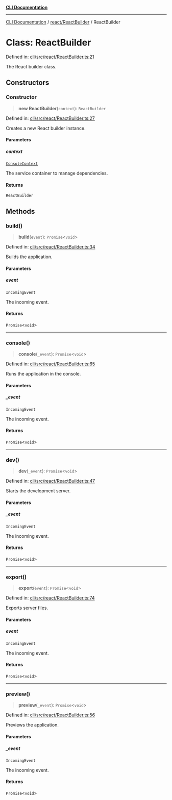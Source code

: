 [**CLI Documentation**](../../../README.md)

***

[CLI Documentation](../../../README.md) / [react/ReactBuilder](../README.md) / ReactBuilder

# Class: ReactBuilder

Defined in: [cli/src/react/ReactBuilder.ts:21](https://github.com/stonemjs/cli/blob/df49bf1f270a78a61946870e36ae0b10d02482b3/src/react/ReactBuilder.ts#L21)

The React builder class.

## Constructors

### Constructor

> **new ReactBuilder**(`context`): `ReactBuilder`

Defined in: [cli/src/react/ReactBuilder.ts:27](https://github.com/stonemjs/cli/blob/df49bf1f270a78a61946870e36ae0b10d02482b3/src/react/ReactBuilder.ts#L27)

Creates a new React builder instance.

#### Parameters

##### context

[`ConsoleContext`](../../../declarations/interfaces/ConsoleContext.md)

The service container to manage dependencies.

#### Returns

`ReactBuilder`

## Methods

### build()

> **build**(`event`): `Promise`\<`void`\>

Defined in: [cli/src/react/ReactBuilder.ts:34](https://github.com/stonemjs/cli/blob/df49bf1f270a78a61946870e36ae0b10d02482b3/src/react/ReactBuilder.ts#L34)

Builds the application.

#### Parameters

##### event

`IncomingEvent`

The incoming event.

#### Returns

`Promise`\<`void`\>

***

### console()

> **console**(`_event`): `Promise`\<`void`\>

Defined in: [cli/src/react/ReactBuilder.ts:65](https://github.com/stonemjs/cli/blob/df49bf1f270a78a61946870e36ae0b10d02482b3/src/react/ReactBuilder.ts#L65)

Runs the application in the console.

#### Parameters

##### \_event

`IncomingEvent`

The incoming event.

#### Returns

`Promise`\<`void`\>

***

### dev()

> **dev**(`_event`): `Promise`\<`void`\>

Defined in: [cli/src/react/ReactBuilder.ts:47](https://github.com/stonemjs/cli/blob/df49bf1f270a78a61946870e36ae0b10d02482b3/src/react/ReactBuilder.ts#L47)

Starts the development server.

#### Parameters

##### \_event

`IncomingEvent`

The incoming event.

#### Returns

`Promise`\<`void`\>

***

### export()

> **export**(`event`): `Promise`\<`void`\>

Defined in: [cli/src/react/ReactBuilder.ts:74](https://github.com/stonemjs/cli/blob/df49bf1f270a78a61946870e36ae0b10d02482b3/src/react/ReactBuilder.ts#L74)

Exports server files.

#### Parameters

##### event

`IncomingEvent`

The incoming event.

#### Returns

`Promise`\<`void`\>

***

### preview()

> **preview**(`_event`): `Promise`\<`void`\>

Defined in: [cli/src/react/ReactBuilder.ts:56](https://github.com/stonemjs/cli/blob/df49bf1f270a78a61946870e36ae0b10d02482b3/src/react/ReactBuilder.ts#L56)

Previews the application.

#### Parameters

##### \_event

`IncomingEvent`

The incoming event.

#### Returns

`Promise`\<`void`\>
